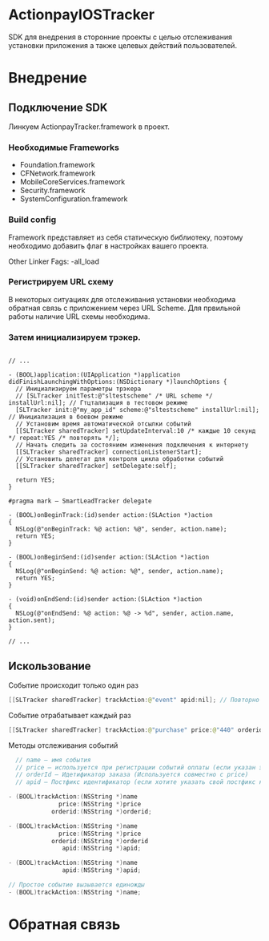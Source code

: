 ActionpayIOSTracker
=======================

SDK для внедрения в сторонние проекты с целью отслеживания установки приложения а также целевых действий пользователей.

Внедрение
=========

Подключение SDK
---------------

Линкуем ActionpayTracker.framework в проект.

### Необходимые Frameworks

 * Foundation.framework
 * CFNetwork.framework
 * MobileCoreServices.framework
 * Security.framework
 * SystemConfiguration.framework

### Build config

Framework представляет из себя статическую библиотеку, поэтому необходимо добавить флаг в настройках вашего проекта.

Other Linker Fags: -all_load

### Регистрируем URL схему

В некоторых ситуациях для отслеживания установки необходима обратная связь с приложением через URL Scheme. Для првильной работы наличие URL схемы необходима.

### Затем инициализируем трэкер.

```objc

// ...

- (BOOL)application:(UIApplication *)application didFinishLaunchingWithOptions:(NSDictionary *)launchOptions {
  // Инициализируем параметры трэкера
  // [SLTracker initTest:@"sltestscheme" /* URL scheme */ installUrl:nil]; // Гтцтализация в тестовом режиме
  [SLTracker init:@"my_app_id" scheme:@"sltestscheme" installUrl:nil]; // Инициализация в боевом режиме
  // Установим время автоматической отсылки событий
  [[SLTracker sharedTracker] setUpdateInterval:10 /* каждые 10 секунд */ repeat:YES /* повторять */];
  // Начать следить за состоянием изменения подключения к интернету
  [[SLTracker sharedTracker] connectionListenerStart];
  // Установить делегат для контроля цикла обработки событий
  [[SLTracker sharedTracker] setDelegate:self];

  return YES;
}

#pragma mark – SmartLeadTracker delegate

- (BOOL)onBeginTrack:(id)sender action:(SLAction *)action
{
  NSLog(@"onBeginTrack: %@ action: %@", sender, action.name);
  return YES;
}

- (BOOL)onBeginSend:(id)sender action:(SLAction *)action
{
  NSLog(@"onBeginSend: %@ action: %@", sender, action.name);
  return YES;
}

- (void)onEndSend:(id)sender action:(SLAction *)action
{
  NSLog(@"onEndSend: %@ action: %@ -> %d", sender, action.name, action.sent);
}

// ...

```

Искользование
-------------

Событие происходит только один раз

```java
[[SLTracker sharedTracker] trackAction:@"event" apid:nil]; // Повторно событие не отработает
```

Событие отрабатывает каждый раз

```java
[[SLTracker sharedTracker] trackAction:@"purchase" price:@"440" orderid:nil];
```

Методы отслеживания событий

```java
  // name – имя события
  // price – используется при регистрации событий оплаты (если указан этот параметр событие отрабатывает каждый раз)
  // orderId – Идетификатор заказа (Используется совместно с price)
  // apid – Постфикс идентификатор (если хотите указать свой постфикс к имени события, в противном случае он будет формироваться автоматически)

- (BOOL)trackAction:(NSString *)name
              price:(NSString *)price
            orderid:(NSString *)orderid;

- (BOOL)trackAction:(NSString *)name
              price:(NSString *)price
            orderid:(NSString *)orderid
               apid:(NSString *)apid;

- (BOOL)trackAction:(NSString *)name
               apid:(NSString *)apid;

// Простое событие вызывается единожды
- (BOOL)trackAction:(NSString *)name;
```

Обратная связь
==============
